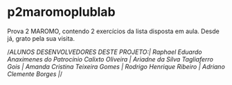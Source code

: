 # p2maromoplublab
Prova 2 MAROMO, contendo 2 exercícios da lista disposta em aula. Desde já, grato pela sua visita.

/*ALUNOS DESENVOLVEDORES DESTE PROJETO:|
 Raphael Eduardo Anaximenes do Patrocínio Calixto Oliveira | 
 Ariadne da Silva Tagliaferro Gois |
 Amanda Cristina Teixeira Gomes |
 Rodrigo Henrique Ribeiro |
 Adriano Clemente Borges |*/

